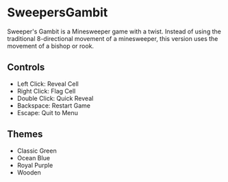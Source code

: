 # SweepersGambit

Sweeper's Gambit is a Minesweeper game with a twist. Instead of using the traditional 8-directional movement of a minesweeper, this version uses the movement of a bishop or rook.

## Controls

- Left Click: Reveal Cell
- Right Click: Flag Cell
- Double Click: Quick Reveal
- Backspace: Restart Game
- Escape: Quit to Menu
  
## Themes

- Classic Green
- Ocean Blue
- Royal Purple
- Wooden